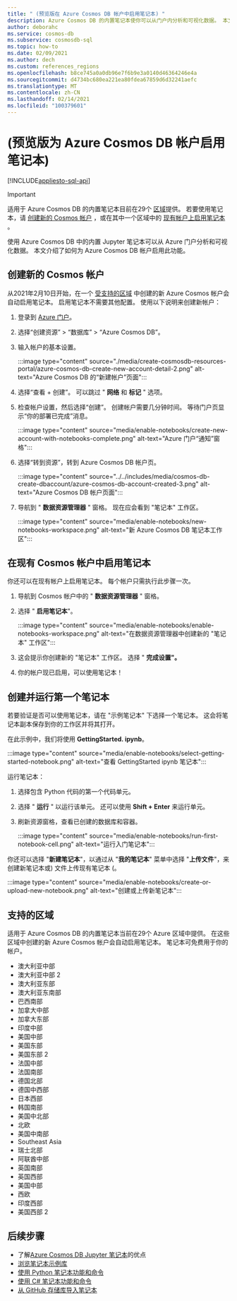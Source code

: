 ```yaml
---
title: " (预览版在 Azure Cosmos DB 帐户中启用笔记本) "
description: Azure Cosmos DB 的内置笔记本使你可以从门户内分析和可视化数据。 本文介绍如何为 Cosmos 帐户启用此功能。
author: deborahc
ms.service: cosmos-db
ms.subservice: cosmosdb-sql
ms.topic: how-to
ms.date: 02/09/2021
ms.author: dech
ms.custom: references_regions
ms.openlocfilehash: b8ce745a0a0db96e7f6b9e3a0140d46364246e4a
ms.sourcegitcommit: d4734bc680ea221ea80fdea67859d6d32241aefc
ms.translationtype: MT
ms.contentlocale: zh-CN
ms.lasthandoff: 02/14/2021
ms.locfileid: "100379601"
---
```

# <a name="enable-notebooks-for-azure-cosmos-db-accounts-preview"></a> (预览版为 Azure Cosmos DB 帐户启用笔记本) 
[!INCLUDE[appliesto-sql-api](includes/appliesto-sql-api.md)]

> [!IMPORTANT]
> 适用于 Azure Cosmos DB 的内置笔记本目前在29个 [区域](#supported-regions)提供。 若要使用笔记本，请 [创建新的 Cosmos 帐户](#create-a-new-cosmos-account) ，或在其中一个区域中的 [现有帐户上启用笔记本](#enable-notebooks-in-an-existing-cosmos-account) 。 

使用 Azure Cosmos DB 中的内置 Jupyter 笔记本可以从 Azure 门户分析和可视化数据。 本文介绍了如何为 Azure Cosmos DB 帐户启用此功能。

## <a name="create-a-new-cosmos-account"></a>创建新的 Cosmos 帐户
从2021年2月10日开始，在一个 [受支持的区域](#supported-regions) 中创建的新 Azure Cosmos 帐户会自动启用笔记本。 启用笔记本不需要其他配置。 使用以下说明来创建新帐户：
1. 登录到 [Azure 门户](https://portal.azure.com/)。
1. 选择“创建资源” > “数据库” > “Azure Cosmos DB”。
1. 输入帐户的基本设置。 
 
   :::image type="content" source="./media/create-cosmosdb-resources-portal/azure-cosmos-db-create-new-account-detail-2.png" alt-text="Azure Cosmos DB 的“新建帐户”页面":::

1. 选择“查看 + 创建”。 可以跳过 " **网络** 和 **标记** " 选项。 
1. 检查帐户设置，然后选择“创建”。 创建帐户需要几分钟时间。 等待门户页显示“你的部署已完成”消息。 

   :::image type="content" source="media/enable-notebooks/create-new-account-with-notebooks-complete.png" alt-text="Azure 门户“通知”窗格":::

1. 选择“转到资源”，转到 Azure Cosmos DB 帐户页。

   :::image type="content" source="../../includes/media/cosmos-db-create-dbaccount/azure-cosmos-db-account-created-3.png" alt-text="Azure Cosmos DB 帐户页面":::

1. 导航到 " **数据资源管理器** " 窗格。 现在应会看到 "笔记本" 工作区。

    :::image type="content" source="media/enable-notebooks/new-notebooks-workspace.png" alt-text="新 Azure Cosmos DB 笔记本工作区":::

## <a name="enable-notebooks-in-an-existing-cosmos-account"></a>在现有 Cosmos 帐户中启用笔记本

你还可以在现有帐户上启用笔记本。 每个帐户只需执行此步骤一次。

1. 导航到 Cosmos 帐户中的 " **数据资源管理器** " 窗格。
1. 选择 " **启用笔记本**"。

    :::image type="content" source="media/enable-notebooks/enable-notebooks-workspace.png" alt-text="在数据资源管理器中创建新的 &quot;笔记本&quot; 工作区":::

1. 这会提示你创建新的 "笔记本" 工作区。 选择 " **完成设置"。**
1. 你的帐户现已启用，可以使用笔记本！

## <a name="create-and-run-your-first-notebook"></a>创建并运行第一个笔记本

若要验证是否可以使用笔记本，请在 "示例笔记本" 下选择一个笔记本。 这会将笔记本副本保存到你的工作区并将其打开。

在此示例中，我们将使用 **GettingStarted. ipynb**。 

:::image type="content" source="media/enable-notebooks/select-getting-started-notebook.png" alt-text="查看 GettingStarted ipynb 笔记本":::

运行笔记本：
1. 选择包含 Python 代码的第一个代码单元。 
1. 选择 " **运行** " 以运行该单元。 还可以使用 **Shift + Enter** 来运行单元。
1. 刷新资源窗格，查看已创建的数据库和容器。

    :::image type="content" source="media/enable-notebooks/run-first-notebook-cell.png" alt-text="运行入门笔记本":::

你还可以选择 "**新建笔记本**"，以通过从 "**我的笔记本**" 菜单中选择 "**上传文件**"，来创建新笔记本或) 文件上传现有笔记本 (。 

:::image type="content" source="media/enable-notebooks/create-or-upload-new-notebook.png" alt-text="创建或上传新笔记本":::

## <a name="supported-regions"></a>支持的区域
适用于 Azure Cosmos DB 的内置笔记本当前在29个 Azure 区域中提供。 在这些区域中创建的新 Azure Cosmos 帐户会自动启用笔记本。 笔记本可免费用于你的帐户。 

- 澳大利亚中部
- 澳大利亚中部 2
- 澳大利亚东部
- 澳大利亚东南部
- 巴西南部
- 加拿大中部
- 加拿大东部
- 印度中部
- 美国中部
- 美国东部
- 美国东部 2
- 法国中部
- 法国南部
- 德国北部
- 德国中西部
- 日本西部
- 韩国南部
- 美国中北部
- 北欧
- 美国中南部
- Southeast Asia
- 瑞士北部
- 阿联酋中部
- 英国南部
- 英国西部
- 美国中部
- 西欧
- 印度西部
- 美国西部 2

## <a name="next-steps"></a>后续步骤

* 了解[Azure Cosmos DB Jupyter 笔记本](cosmosdb-jupyter-notebooks.md)的优点
* [浏览笔记本示例库](https://cosmos.azure.com/gallery.html)
* [使用 Python 笔记本功能和命令](use-python-notebook-features-and-commands.md)
* [使用 C# 笔记本功能和命令](use-csharp-notebook-features-and-commands.md)
* [从 GitHub 存储库导入笔记本](import-github-notebooks.md)


